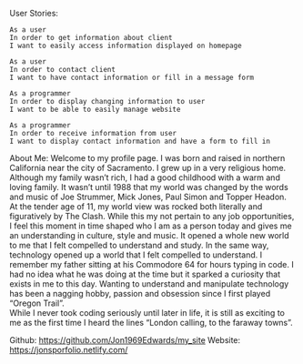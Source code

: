 User Stories:
	
	As a user
	In order to get information about client
	I want to easily access information displayed on homepage

	As a user
	In order to contact client
	I want to have contact information or fill in a message form

	As a programmer
	In order to display changing information to user
	I want to be able to easily manage website

	As a programmer
	In order to receive information from user
	I want to display contact information and have a form to fill in


About Me:
	Welcome to my profile page.  I was born and raised in northern California near the city of Sacramento.  I grew up in a very religious home. Although my family wasn’t rich, I had a good childhood with a warm and loving family.  It wasn’t until 1988 that my world was changed by the words and music of Joe Strummer, Mick Jones, Paul Simon and Topper Headon.  At the tender age of 11, my world view was rocked both literally and figuratively by The Clash.  While this my not pertain to any job opportunities, I feel this moment in time shaped who I am as a person today and gives me an understanding in culture, style and music.  It opened a whole new world to me that I felt compelled to understand and study.
	In the same way, technology opened up a world that I felt compelled to understand.  I remember my father sitting at his Commodore 64 for hours typing in code.  I had no idea what he was doing at the time but it sparked a curiosity that exists in me to this day.  Wanting to understand and manipulate technology has been a nagging hobby, passion and obsession since I first played “Oregon Trail”.  
	While I never took coding seriously until later in life, it is still as exciting to me as the first time I heard the lines “London calling, to the faraway towns”.

Github: https://github.com/Jon1969Edwards/my_site
Website: https://jonsporfolio.netlify.com/